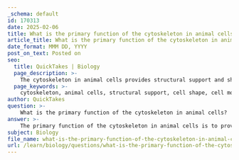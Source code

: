 ```yaml
---
_schema: default
id: 170313
date: 2025-02-06
title: What is the primary function of the cytoskeleton in animal cells?
article_title: What is the primary function of the cytoskeleton in animal cells?
date_format: MMM DD, YYYY
post_on_text: Posted on
seo:
  title: QuickTakes | Biology
  page_description: >-
    The cytoskeleton in animal cells provides structural support and shape, facilitating cell movement, division, and intracellular transport while playing a role in cell signaling.
  page_keywords: >-
    cytoskeleton, animal cells, structural support, cell shape, cell movement, cell division, intracellular transport, cell signaling, protein filaments, dynamic network
author: QuickTakes
question: >-
    What is the primary function of the cytoskeleton in animal cells?
answer: >-
    The primary function of the cytoskeleton in animal cells is to provide structural support and shape to the cell. It is a dynamic network of protein filaments and tubules that plays several critical roles, including:\n\n1. **Maintaining Cell Shape**: The cytoskeleton helps the cell maintain its shape and resist deformation, acting like a scaffold.\n\n2. **Cell Movement**: It is involved in cellular movements, such as the movement of the entire cell (e.g., in amoeboid movement) and the movement of organelles within the cell.\n\n3. **Cell Division**: During mitosis, the cytoskeleton forms the mitotic spindle, which is essential for the separation of chromosomes.\n\n4. **Intracellular Transport**: The cytoskeleton facilitates the transport of materials within the cell, using motor proteins that move along the filaments.\n\n5. **Cell Signaling**: It plays a role in signal transduction pathways, helping to transmit signals from the cell surface to the interior.\n\nOverall, the cytoskeleton is crucial for maintaining the integrity and functionality of animal cells.
subject: Biology
file_name: what-is-the-primary-function-of-the-cytoskeleton-in-animal-cells.md
url: /learn/biology/questions/what-is-the-primary-function-of-the-cytoskeleton-in-animal-cells
---
```


&nbsp;